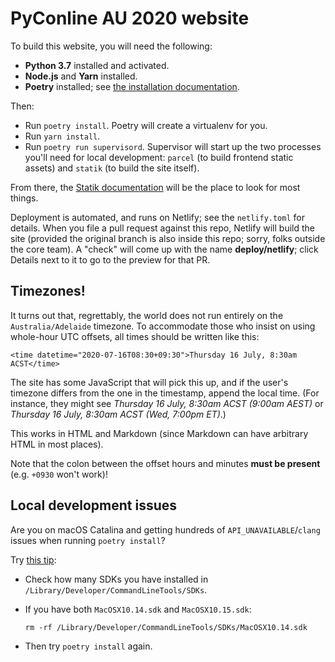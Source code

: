 # PyConline AU 2020 website

To build this website, you will need the following:

- **Python 3.7** installed and activated.
- **Node.js** and **Yarn** installed.
- **Poetry** installed; see [the installation documentation](https://python-poetry.org/docs/#installation).

Then:

- Run `poetry install`. Poetry will create a virtualenv for you.
- Run `yarn install`.
- Run `poetry run supervisord`. Supervisor will start up the two processes you'll need for local development: `parcel` (to build frontend static assets) and `statik` (to build the site itself).

From there, the [Statik documentation](https://github.com/thanethomson/statik/wiki) will be the place to look for most things.

Deployment is automated, and runs on Netlify; see the `netlify.toml` for details. When you file a pull request against this repo, Netlify will build the site (provided the original branch is also inside this repo; sorry, folks outside the core team). A "check" will come up with the name **deploy/netlify**; click Details next to it to go to the preview for that PR.

## Timezones!

It turns out that, regrettably, the world does not run entirely on the `Australia/Adelaide` timezone. To accommodate those who insist on using whole-hour UTC offsets, all times should be written like this:

```
<time datetime="2020-07-16T08:30+09:30">Thursday 16 July, 8:30am ACST</time>
```

The site has some JavaScript that will pick this up, and if the user's timezone differs from the one in the timestamp, append the local time. (For instance, they might see _Thursday 16 July, 8:30am ACST (9:00am AEST)_ or _Thursday 16 July, 8:30am ACST (Wed, 7:00pm ET)_.)

This works in HTML and Markdown (since Markdown can have arbitrary HTML in most places).

Note that the colon between the offset hours and minutes **must be present** (e.g. `+0930` won't work)!

## Local development issues

Are you on macOS Catalina and getting hundreds of `API_UNAVAILABLE`/`clang` issues when running `poetry install`?

Try [this tip](https://github.com/gorakhargosh/watchdog/issues/628#issuecomment-581480649):
 
 * Check how many SDKs you have installed in `/Library/Developer/CommandLineTools/SDKs`. 
 * If you have both `MacOSX10.14.sdk` and `MacOSX10.15.sdk`:
 
    ```
    rm -rf /Library/Developer/CommandLineTools/SDKs/MacOSX10.14.sdk
    ```
    
 * Then try `poetry install` again.
